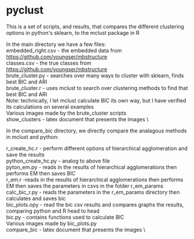 # pyclust
This is a set of scripts, and results, that compares the different clustering options in python's sklearn, to the mclust package in R

In the main directory we have a few files: \
embedded_right.csv - the embedded data from https://github.com/youngser/mbstructure \
classes.csv - the true classes from https://github.com/youngser/mbstructure \
brute_cluster.py - searches over many ways to cluster with sklearn, finds best BIC and ARI \
brute_cluster.r - uses mclust to search over clustering methods to find that best BIC and ARI \
	Note: technically, I let mclust calculate BIC its own way, but I have verified its calculations on several examples \
Various images made by the brute_cluster scripts \
show_clusters - latex document that presents the images \

In the compare_bic directory, we directly compare the analagous methods in mclust and python:

r_create_hc.r - perform different options of hierarchical agglomeration and save the results \
python_create_hc.py - analog to above file \
pyton_em.py - reads in the results of hierarchical agglomerations then performs EM then saves BIC \
r_em.r -reads in the results of hierarchical agglomerations then performs EM then saves the parameters in csvs in the folder r_em_params \
calc_bic_r.py - reads the parameters in the r_em_params directory then calculates and saves bic \
bic_plots.opy - read the bic csv results and compares graphs the results, comparing python and R head to head \
bic.py - contains functions used to calculate BIC \
Various images made by bic_plots.py \
compare_bic - latex document that presents the images \

